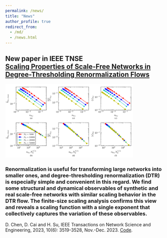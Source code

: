 ```yaml
---
permalink: /news/
title: "News"
author_profile: true
redirect_from: 
  - /md/
  - /news.html
---
```


## New paper in IEEE TNSE<br>[Scaling Properties of Scale-Free Networks in Degree-Thresholding Renormalization Flows](https://ieeexplore.ieee.org/abstract/document/10100895)<br>
<img src="../images/news_fig1.png" width="80%"><br>
### Renormalization is useful for transforming large networks into smaller ones, and degree-thresholding renormalization (DTR) is especially simple and convenient in this regard. We find some structural and dynamical observables of synthetic and real scale-free networks with similar scaling behavior in the DTR flow. The finite-size scaling analysis confirms this view and reveals a scaling function with a single exponent that collectively captures the variation of these observables.<br>
D. Chen, D. Cai and H. Su, IEEE Transactions on Network Science and Engineering, 2023, 10(6): 3519-3528, Nov.-Dec. 2023. [Code](https://github.com/cdzqf/DTR).

